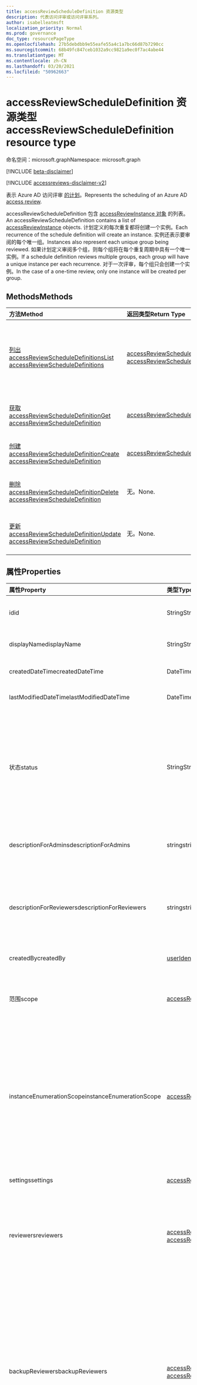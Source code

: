 ```yaml
---
title: accessReviewScheduleDefinition 资源类型
description: 代表访问评审或访问评审系列。
author: isabelleatmsft
localization_priority: Normal
ms.prod: governance
doc_type: resourcePageType
ms.openlocfilehash: 27b5debdbb9e55eafe55a4c1a7bc66d87b7290cc
ms.sourcegitcommit: 68b49fc847ceb1032a9cc9821a9ec0f7ac4abe44
ms.translationtype: MT
ms.contentlocale: zh-CN
ms.lasthandoff: 03/20/2021
ms.locfileid: "50962663"
---
```

# <a name="accessreviewscheduledefinition-resource-type"></a><span data-ttu-id="14884-103">accessReviewScheduleDefinition 资源类型</span><span class="sxs-lookup"><span data-stu-id="14884-103">accessReviewScheduleDefinition resource type</span></span>

<span data-ttu-id="14884-104">命名空间：microsoft.graph</span><span class="sxs-lookup"><span data-stu-id="14884-104">Namespace: microsoft.graph</span></span>

[!INCLUDE [beta-disclaimer](../../includes/beta-disclaimer.md)]

[!INCLUDE [accessreviews-disclaimer-v2](../../includes/accessreviews-disclaimer-v2.md)]

<span data-ttu-id="14884-105">表示 Azure AD 访问评审 [的计划](accessreviewsv2-root.md)。</span><span class="sxs-lookup"><span data-stu-id="14884-105">Represents the scheduling of an Azure AD [access review](accessreviewsv2-root.md).</span></span> 

<span data-ttu-id="14884-106">accessReviewScheduleDefinition 包含 [accessReviewInstance 对象](accessreviewinstance.md) 的列表。</span><span class="sxs-lookup"><span data-stu-id="14884-106">An accessReviewScheduleDefinition contains a list of [accessReviewInstance](accessreviewinstance.md) objects.</span></span> <span data-ttu-id="14884-107">计划定义的每次重复都将创建一个实例。</span><span class="sxs-lookup"><span data-stu-id="14884-107">Each recurrence of the schedule definition will create an instance.</span></span> <span data-ttu-id="14884-108">实例还表示要审阅的每个唯一组。</span><span class="sxs-lookup"><span data-stu-id="14884-108">Instances also represent each unique group being reviewed.</span></span> <span data-ttu-id="14884-109">如果计划定义审阅多个组，则每个组将在每个重复周期中具有一个唯一实例。</span><span class="sxs-lookup"><span data-stu-id="14884-109">If a schedule definition reviews multiple groups, each group will have a unique instance per each recurrence.</span></span> <span data-ttu-id="14884-110">对于一次评审，每个组只会创建一个实例。</span><span class="sxs-lookup"><span data-stu-id="14884-110">In the case of a one-time review, only one instance will be created per group.</span></span>

## <a name="methods"></a><span data-ttu-id="14884-111">Methods</span><span class="sxs-lookup"><span data-stu-id="14884-111">Methods</span></span>

| <span data-ttu-id="14884-112">方法</span><span class="sxs-lookup"><span data-stu-id="14884-112">Method</span></span>           | <span data-ttu-id="14884-113">返回类型</span><span class="sxs-lookup"><span data-stu-id="14884-113">Return Type</span></span>    |<span data-ttu-id="14884-114">说明</span><span class="sxs-lookup"><span data-stu-id="14884-114">Description</span></span>|
|:---------------|:--------|:----------|
|[<span data-ttu-id="14884-115">列出 accessReviewScheduleDefinitions</span><span class="sxs-lookup"><span data-stu-id="14884-115">List accessReviewScheduleDefinitions</span></span>](../api/accessreviewscheduledefinition-list.md) | <span data-ttu-id="14884-116">[accessReviewScheduleDefinition](accessreviewscheduledefinition.md) 集合</span><span class="sxs-lookup"><span data-stu-id="14884-116">[accessReviewScheduleDefinition](accessreviewscheduledefinition.md) collection</span></span> | <span data-ttu-id="14884-117">列出每个 accessReviewScheduleDefinition。</span><span class="sxs-lookup"><span data-stu-id="14884-117">Lists every accessReviewScheduleDefinition.</span></span> <span data-ttu-id="14884-118">在列表中不包括关联的 accessReviewInstance 实例。</span><span class="sxs-lookup"><span data-stu-id="14884-118">Does not include associated accessReviewInstance instances in listings.</span></span> |
|[<span data-ttu-id="14884-119">获取 accessReviewScheduleDefinition</span><span class="sxs-lookup"><span data-stu-id="14884-119">Get accessReviewScheduleDefinition</span></span>](../api/accessreviewscheduledefinition-get.md) | [<span data-ttu-id="14884-120">accessReviewScheduleDefinition</span><span class="sxs-lookup"><span data-stu-id="14884-120">accessReviewScheduleDefinition</span></span>](accessreviewscheduledefinition.md) | <span data-ttu-id="14884-121">获取具有指定 ID 的 accessReviewScheduleDefinition。</span><span class="sxs-lookup"><span data-stu-id="14884-121">Get an accessReviewScheduleDefinition with a specified id.</span></span> |
|[<span data-ttu-id="14884-122">创建 accessReviewScheduleDefinition</span><span class="sxs-lookup"><span data-stu-id="14884-122">Create accessReviewScheduleDefinition</span></span>](../api/accessreviewscheduledefinition-create.md) | [<span data-ttu-id="14884-123">accessReviewScheduleDefinition</span><span class="sxs-lookup"><span data-stu-id="14884-123">accessReviewScheduleDefinition</span></span>](accessreviewscheduledefinition.md) | <span data-ttu-id="14884-124">创建新的 accessReviewScheduleDefinition。</span><span class="sxs-lookup"><span data-stu-id="14884-124">Create a new accessReviewScheduleDefinition.</span></span> |
|[<span data-ttu-id="14884-125">删除 accessReviewScheduleDefinition</span><span class="sxs-lookup"><span data-stu-id="14884-125">Delete accessReviewScheduleDefinition</span></span>](../api/accessreviewscheduledefinition-delete.md) | <span data-ttu-id="14884-126">无。</span><span class="sxs-lookup"><span data-stu-id="14884-126">None.</span></span> | <span data-ttu-id="14884-127">删除具有指定标识符的 accessReviewScheduleDefinition。</span><span class="sxs-lookup"><span data-stu-id="14884-127">Delete an accessReviewScheduleDefinition with a specified identifier.</span></span> |
|[<span data-ttu-id="14884-128">更新 accessReviewScheduleDefinition</span><span class="sxs-lookup"><span data-stu-id="14884-128">Update accessReviewScheduleDefinition</span></span>](../api/accessreviewscheduledefinition-update.md) | <span data-ttu-id="14884-129">无。</span><span class="sxs-lookup"><span data-stu-id="14884-129">None.</span></span> | <span data-ttu-id="14884-130">使用指定的标识符更新 accessReviewScheduleDefinition 的属性。</span><span class="sxs-lookup"><span data-stu-id="14884-130">Update properties of an accessReviewScheduleDefinition with a specified identifier.</span></span> |

## <a name="properties"></a><span data-ttu-id="14884-131">属性</span><span class="sxs-lookup"><span data-stu-id="14884-131">Properties</span></span>
| <span data-ttu-id="14884-132">属性</span><span class="sxs-lookup"><span data-stu-id="14884-132">Property</span></span> | <span data-ttu-id="14884-133">类型</span><span class="sxs-lookup"><span data-stu-id="14884-133">Type</span></span> | <span data-ttu-id="14884-134">说明</span><span class="sxs-lookup"><span data-stu-id="14884-134">Description</span></span> |
| :------------------| :-------------- | :---------- |
| <span data-ttu-id="14884-135">id</span><span class="sxs-lookup"><span data-stu-id="14884-135">id</span></span> | <span data-ttu-id="14884-136">String</span><span class="sxs-lookup"><span data-stu-id="14884-136">String</span></span> | <span data-ttu-id="14884-137">访问评审的功能分配的唯一标识符。</span><span class="sxs-lookup"><span data-stu-id="14884-137">The feature-assigned unique identifier of an access review.</span></span>|
| <span data-ttu-id="14884-138">displayName</span><span class="sxs-lookup"><span data-stu-id="14884-138">displayName</span></span> | <span data-ttu-id="14884-139">String</span><span class="sxs-lookup"><span data-stu-id="14884-139">String</span></span>   | <span data-ttu-id="14884-140">访问评审系列的名称。</span><span class="sxs-lookup"><span data-stu-id="14884-140">Name of access review series.</span></span> <span data-ttu-id="14884-141">创建时为必需项。</span><span class="sxs-lookup"><span data-stu-id="14884-141">Required on create.</span></span> |
| <span data-ttu-id="14884-142">createdDateTime</span><span class="sxs-lookup"><span data-stu-id="14884-142">createdDateTime</span></span>  |<span data-ttu-id="14884-143">DateTimeOffset</span><span class="sxs-lookup"><span data-stu-id="14884-143">DateTimeOffset</span></span>  | <span data-ttu-id="14884-144">创建审阅系列时时间戳。</span><span class="sxs-lookup"><span data-stu-id="14884-144">Timestamp when review series was created.</span></span> |
| <span data-ttu-id="14884-145">lastModifiedDateTime</span><span class="sxs-lookup"><span data-stu-id="14884-145">lastModifiedDateTime</span></span> | <span data-ttu-id="14884-146">DateTimeOffset</span><span class="sxs-lookup"><span data-stu-id="14884-146">DateTimeOffset</span></span>   | <span data-ttu-id="14884-147">上次修改审阅系列的时间戳。</span><span class="sxs-lookup"><span data-stu-id="14884-147">Timestamp when review series was last modified.</span></span>|
| <span data-ttu-id="14884-148">状态</span><span class="sxs-lookup"><span data-stu-id="14884-148">status</span></span>  |<span data-ttu-id="14884-149">String</span><span class="sxs-lookup"><span data-stu-id="14884-149">String</span></span>   | <span data-ttu-id="14884-150">此只读字段指定 accessReview 的状态。</span><span class="sxs-lookup"><span data-stu-id="14884-150">This read-only field specifies the status of an accessReview.</span></span> <span data-ttu-id="14884-151">典型状态包括 `Initializing` `NotStarted` `Starting` `InProgress` 、、、、、、 `Completing` `Completed` `AutoReviewing` 和 `AutoReviewed` 。</span><span class="sxs-lookup"><span data-stu-id="14884-151">The typical states include `Initializing`, `NotStarted`, `Starting`, `InProgress`, `Completing`, `Completed`, `AutoReviewing`, and `AutoReviewed`.</span></span> |
| <span data-ttu-id="14884-152">descriptionForAdmins</span><span class="sxs-lookup"><span data-stu-id="14884-152">descriptionForAdmins</span></span>  |<span data-ttu-id="14884-153">string</span><span class="sxs-lookup"><span data-stu-id="14884-153">string</span></span>  |  <span data-ttu-id="14884-154">评价创建者提供的用于向管理员提供评论的更多上下文的说明。</span><span class="sxs-lookup"><span data-stu-id="14884-154">Description provided by review creators to provide more context of the review to admins.</span></span> |
| <span data-ttu-id="14884-155">descriptionForReviewers</span><span class="sxs-lookup"><span data-stu-id="14884-155">descriptionForReviewers</span></span> |<span data-ttu-id="14884-156">string</span><span class="sxs-lookup"><span data-stu-id="14884-156">string</span></span> | <span data-ttu-id="14884-157">审阅创建者提供的说明，用于向审阅者提供审阅的更多上下文。</span><span class="sxs-lookup"><span data-stu-id="14884-157">Description provided  by review creators to provide more context of the review to reviewers.</span></span> <span data-ttu-id="14884-158">审阅者将在发送给他们请求审阅的电子邮件中看到此说明。</span><span class="sxs-lookup"><span data-stu-id="14884-158">Reviewers will see this description in the email sent to them requesting their review.</span></span> |
| <span data-ttu-id="14884-159">createdBy</span><span class="sxs-lookup"><span data-stu-id="14884-159">createdBy</span></span>  |[<span data-ttu-id="14884-160">userIdentity</span><span class="sxs-lookup"><span data-stu-id="14884-160">userIdentity</span></span>](../resources/useridentity.md)  | <span data-ttu-id="14884-161">创建此评价的用户。</span><span class="sxs-lookup"><span data-stu-id="14884-161">User who created this review.</span></span> |
| <span data-ttu-id="14884-162">范围</span><span class="sxs-lookup"><span data-stu-id="14884-162">scope</span></span>  |[<span data-ttu-id="14884-163">accessReviewScope</span><span class="sxs-lookup"><span data-stu-id="14884-163">accessReviewScope</span></span>](../resources/accessreviewscope.md)  | <span data-ttu-id="14884-164">定义被审阅用户的范围。</span><span class="sxs-lookup"><span data-stu-id="14884-164">Defines scope of users reviewed.</span></span> <span data-ttu-id="14884-165">有关支持的范围，请参阅 [accessReviewScope](accessreviewscope.md)。</span><span class="sxs-lookup"><span data-stu-id="14884-165">For supported scopes, see [accessReviewScope](accessreviewscope.md).</span></span> <span data-ttu-id="14884-166">创建时为必需项。</span><span class="sxs-lookup"><span data-stu-id="14884-166">Required on create.</span></span> |
| <span data-ttu-id="14884-167">instanceEnumerationScope</span><span class="sxs-lookup"><span data-stu-id="14884-167">instanceEnumerationScope</span></span>|[<span data-ttu-id="14884-168">accessReviewScope</span><span class="sxs-lookup"><span data-stu-id="14884-168">accessReviewScope</span></span>](../resources/accessreviewscope.md)  | <span data-ttu-id="14884-169">如果审阅所有 Microsoft 365 组的来宾用户，这将确定将审核哪些组的范围。</span><span class="sxs-lookup"><span data-stu-id="14884-169">In the case of a review of guest users across all Microsoft 365 groups, this determines the scope of which groups will be reviewed.</span></span> <span data-ttu-id="14884-170">每个组将成为访问评审系列的唯一 accessReviewInstance。</span><span class="sxs-lookup"><span data-stu-id="14884-170">Each group will become a unique accessReviewInstance of the access review series.</span></span>  <span data-ttu-id="14884-171">有关支持的范围，请参阅 [accessReviewScope](accessreviewscope.md)。</span><span class="sxs-lookup"><span data-stu-id="14884-171">For supported scopes, see [accessReviewScope](accessreviewscope.md).</span></span> | 
| <span data-ttu-id="14884-172">settings</span><span class="sxs-lookup"><span data-stu-id="14884-172">settings</span></span>  |[<span data-ttu-id="14884-173">accessReviewScheduleSettings</span><span class="sxs-lookup"><span data-stu-id="14884-173">accessReviewScheduleSettings</span></span>](../resources/accessreviewschedulesettings.md)| <span data-ttu-id="14884-174">访问评审系列的设置，请参阅下面的类型定义。</span><span class="sxs-lookup"><span data-stu-id="14884-174">The settings for an access review series, see type definition below.</span></span> |
| <span data-ttu-id="14884-175">reviewers</span><span class="sxs-lookup"><span data-stu-id="14884-175">reviewers</span></span>   |<span data-ttu-id="14884-176">[accessReviewReviewerScope](../resources/accessreviewreviewerscope.md) 集合</span><span class="sxs-lookup"><span data-stu-id="14884-176">[accessReviewReviewerScope](../resources/accessreviewreviewerscope.md) collection</span></span>| <span data-ttu-id="14884-177">此访问评审范围集合用于定义审阅者。</span><span class="sxs-lookup"><span data-stu-id="14884-177">This collection of access review scopes is used to define who are the reviewers.</span></span> <span data-ttu-id="14884-178">请参阅 [accessReviewReviewerScope](accessreviewreviewerscope.md)。</span><span class="sxs-lookup"><span data-stu-id="14884-178">See [accessReviewReviewerScope](accessreviewreviewerscope.md).</span></span> <span data-ttu-id="14884-179">创建时为必需项。</span><span class="sxs-lookup"><span data-stu-id="14884-179">Required on create.</span></span> |
| <span data-ttu-id="14884-180">backupReviewers</span><span class="sxs-lookup"><span data-stu-id="14884-180">backupReviewers</span></span>   |<span data-ttu-id="14884-181">[accessReviewReviewerScope](../resources/accessreviewreviewerscope.md) 集合</span><span class="sxs-lookup"><span data-stu-id="14884-181">[accessReviewReviewerScope](../resources/accessreviewreviewerscope.md) collection</span></span>| <span data-ttu-id="14884-182">此审阅者范围集合用于定义回退审阅者列表。</span><span class="sxs-lookup"><span data-stu-id="14884-182">This collection of reviewer scopes is used to define the list of fallback reviewers.</span></span> <span data-ttu-id="14884-183">如果从指定的审阅者列表中找不到用户，将通知这些回退审阅者采取措施。</span><span class="sxs-lookup"><span data-stu-id="14884-183">These fallback reviewers will be notified to take action if no users are found from the list of reviewers specified.</span></span> <span data-ttu-id="14884-184">当组所有者指定为审阅者，但组所有者不存在时，或者将经理指定为审阅者但用户的经理不存在时，可能会发生这种情况。</span><span class="sxs-lookup"><span data-stu-id="14884-184">This could occur when either the group owner is specified as the reviewer but the group owner does not exist, or manager is specified as reviewer but a user's manager does not exist.</span></span> <span data-ttu-id="14884-185">请参阅 [accessReviewReviewerScope](accessreviewreviewerscope.md)。</span><span class="sxs-lookup"><span data-stu-id="14884-185">See [accessReviewReviewerScope](accessreviewreviewerscope.md).</span></span> |
| <span data-ttu-id="14884-186">instances</span><span class="sxs-lookup"><span data-stu-id="14884-186">instances</span></span> |<span data-ttu-id="14884-187">集合 (microsoft.graph.accessReviewInstance) </span><span class="sxs-lookup"><span data-stu-id="14884-187">Collection(microsoft.graph.accessReviewInstance)</span></span>|  <span data-ttu-id="14884-188">此访问评审系列的访问评审实例集。</span><span class="sxs-lookup"><span data-stu-id="14884-188">Set of access reviews instances for this access review series.</span></span> <span data-ttu-id="14884-189">不重复的访问评审将只有一个实例;否则，将针对每个重复周期提供一个实例。</span><span class="sxs-lookup"><span data-stu-id="14884-189">Access reviews that do not recur will only have one instance; otherwise, there will be an instance for each recurrence.</span></span> |

## <a name="relationships"></a><span data-ttu-id="14884-190">关系</span><span class="sxs-lookup"><span data-stu-id="14884-190">Relationships</span></span>

| <span data-ttu-id="14884-191">关系</span><span class="sxs-lookup"><span data-stu-id="14884-191">Relationship</span></span> | <span data-ttu-id="14884-192">类型</span><span class="sxs-lookup"><span data-stu-id="14884-192">Type</span></span>   |<span data-ttu-id="14884-193">说明</span><span class="sxs-lookup"><span data-stu-id="14884-193">Description</span></span>|
|:---------------|:--------|:----------|
| `instances`               |<span data-ttu-id="14884-194">[accessReviewInstance](accessreviewinstance.md) 集合</span><span class="sxs-lookup"><span data-stu-id="14884-194">[accessReviewInstance](accessreviewinstance.md) collection</span></span>         | <span data-ttu-id="14884-195">如果 `accessReviewScheduleDefinition` 为定期访问评审，则实例表示每个重复周期。</span><span class="sxs-lookup"><span data-stu-id="14884-195">If the `accessReviewScheduleDefinition` is a recurring access review, instances represent each recurrence.</span></span> <span data-ttu-id="14884-196">不重复的审阅将只具有一个实例。</span><span class="sxs-lookup"><span data-stu-id="14884-196">A review that does not recur will have exactly one instance.</span></span> <span data-ttu-id="14884-197">实例还表示 中正在审阅的每个唯一资源 `accessReviewScheduleDefinition` 。</span><span class="sxs-lookup"><span data-stu-id="14884-197">Instances also represent each unique resource under review in the `accessReviewScheduleDefinition`.</span></span> <span data-ttu-id="14884-198">如果审阅具有多个资源和多个实例，则每个资源将具有每个重复周期的唯一实例。</span><span class="sxs-lookup"><span data-stu-id="14884-198">If a review has multiple resources and multiple instances, each resource will have a unique instance for each recurrence.</span></span> |

### <a name="supported-queries-for-accessreviewscheduledefinition"></a><span data-ttu-id="14884-199">accessReviewScheduleDefinition 支持的查询</span><span class="sxs-lookup"><span data-stu-id="14884-199">Supported queries for accessReviewScheduleDefinition</span></span>
<span data-ttu-id="14884-200">以下是基于[accessReviewScope](accessreviewscope.md)[的 accessReviewScheduleDefinition](accessreviewscheduledefinition.md)上支持的查询。</span><span class="sxs-lookup"><span data-stu-id="14884-200">The following are queries supported on an [accessReviewScheduleDefinition](accessreviewscheduledefinition.md) based on the [accessReviewScope](accessreviewscope.md).</span></span>

|<span data-ttu-id="14884-201">方案</span><span class="sxs-lookup"><span data-stu-id="14884-201">Scenario</span></span>| <span data-ttu-id="14884-202">查询</span><span class="sxs-lookup"><span data-stu-id="14884-202">Query</span></span> |
|--|--|
| <span data-ttu-id="14884-203">列出每个单独的组 (不包括作用域为具有来宾用户的所有 `accessReviewScheduleDefinition` Microsoft 365 组) </span><span class="sxs-lookup"><span data-stu-id="14884-203">List every `accessReviewScheduleDefinition` on individual groups (excludes definitions scoped to all Microsoft 365 groups with guest users)</span></span> | <span data-ttu-id="14884-204">/beta/identityGovernance/accessReviews/definitions？$filter=contains (scope/query， '/groups') </span><span class="sxs-lookup"><span data-stu-id="14884-204">/beta/identityGovernance/accessReviews/definitions?$filter=contains(scope/query, '/groups')</span></span> |
| <span data-ttu-id="14884-205">列出特定组上的每个 (不包括作用域为具有来宾用户的所有 `accessReviewScheduleDefinition` Microsoft 365 组) </span><span class="sxs-lookup"><span data-stu-id="14884-205">List every `accessReviewScheduleDefinition` on a specific group (excludes definitions scoped to all Microsoft 365 groups with guest users)</span></span> | <span data-ttu-id="14884-206">/beta/identityGovernance/accessReviews/definitions？$filter=contains (scope/query， '/groups/{group id}') </span><span class="sxs-lookup"><span data-stu-id="14884-206">/beta/identityGovernance/accessReviews/definitions?$filter=contains(scope/query, '/groups/{group id}')</span></span> |
| <span data-ttu-id="14884-207">列出每个 `accessReviewScheduleDefinition` 作用域为包含来宾用户的所有 Microsoft 365 组</span><span class="sxs-lookup"><span data-stu-id="14884-207">List every `accessReviewScheduleDefinition` scoped to all Microsoft 365 groups with guest users</span></span> | <span data-ttu-id="14884-208">/beta/identityGovernance/accessReviews/definitions？$filter=contains (scope/query， './members') </span><span class="sxs-lookup"><span data-stu-id="14884-208">/beta/identityGovernance/accessReviews/definitions?$filter=contains(scope/query, './members')</span></span> |

## <a name="json-representation"></a><span data-ttu-id="14884-209">JSON 表示形式</span><span class="sxs-lookup"><span data-stu-id="14884-209">JSON representation</span></span>
<span data-ttu-id="14884-210">下面是资源的 JSON 表示形式。</span><span class="sxs-lookup"><span data-stu-id="14884-210">The following is a JSON representation of the resource.</span></span>
<!-- {
  "blockType": "resource",
  "keyProperty": "id",
  "@odata.type": "microsoft.graph.accessReviewScheduleDefinition",
  "openType": false
}
-->
``` json
{
  "@odata.type": "#microsoft.graph.accessReviewScheduleDefinition",
  "id": "String (identifier)",
  "displayName": "String",
  "createdDateTime": "String (timestamp)",
  "lastModifiedDateTime": "String (timestamp)",
  "status": "String",
  "descriptionForAdmins": "String",
  "descriptionForReviewers": "String",
  "createdBy": {
    "@odata.type": "microsoft.graph.userIdentity"
  },
  "scope": {
    "@odata.type": "microsoft.graph.accessReviewScope"
  },
  "reviewers": [
    {
      "@odata.type": "microsoft.graph.accessReviewReviewerScope"
    }
  ],
  "instanceEnumerationScope": {
    "@odata.type": "microsoft.graph.accessReviewScope"
  },
  "settings": {
    "@odata.type": "microsoft.graph.accessReviewScheduleSettings"
  }
}
```
<!--
{
  "type": "#page.annotation",
  "description": "accessReviewScheduleDefinition resource",
  "keywords": "",
  "section": "documentation",
  "tocPath": "",
  "suppressions": []
}
-->

